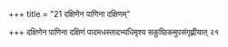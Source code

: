 +++
title = "21 दक्षिणेन पाणिना दक्षिणम्"

+++
दक्षिणेन पाणिना दक्षिणं पादमधस्तादभ्यधिमृश्य सकुष्ठिकमुपसंगृह्णीयात् २१